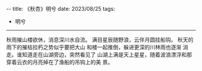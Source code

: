 --
title: 《秋杏》明兮
date: 2023/08/25
tags:
- 明兮
---
秋雨摧山楼欲休，消息深川水自流。
满目星辰随野浪，云伴月圆挂船钩。
秋天的雨下的摧枯拉朽之势似乎要把大山
和楼一起推倒，躲进更深的川林雨也逐渐
消走。谁知道走在山湖旁边，突然看见了
山湖上满是天上星星，随着波浪漂浮和那
穿着云衣的月亮掉在了渔船的吊钩上的美
景。
